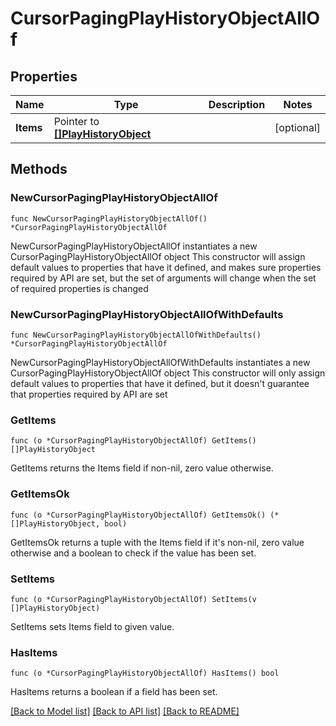 # CursorPagingPlayHistoryObjectAllOf

## Properties

Name | Type | Description | Notes
------------ | ------------- | ------------- | -------------
**Items** | Pointer to [**[]PlayHistoryObject**](PlayHistoryObject.md) |  | [optional] 

## Methods

### NewCursorPagingPlayHistoryObjectAllOf

`func NewCursorPagingPlayHistoryObjectAllOf() *CursorPagingPlayHistoryObjectAllOf`

NewCursorPagingPlayHistoryObjectAllOf instantiates a new CursorPagingPlayHistoryObjectAllOf object
This constructor will assign default values to properties that have it defined,
and makes sure properties required by API are set, but the set of arguments
will change when the set of required properties is changed

### NewCursorPagingPlayHistoryObjectAllOfWithDefaults

`func NewCursorPagingPlayHistoryObjectAllOfWithDefaults() *CursorPagingPlayHistoryObjectAllOf`

NewCursorPagingPlayHistoryObjectAllOfWithDefaults instantiates a new CursorPagingPlayHistoryObjectAllOf object
This constructor will only assign default values to properties that have it defined,
but it doesn't guarantee that properties required by API are set

### GetItems

`func (o *CursorPagingPlayHistoryObjectAllOf) GetItems() []PlayHistoryObject`

GetItems returns the Items field if non-nil, zero value otherwise.

### GetItemsOk

`func (o *CursorPagingPlayHistoryObjectAllOf) GetItemsOk() (*[]PlayHistoryObject, bool)`

GetItemsOk returns a tuple with the Items field if it's non-nil, zero value otherwise
and a boolean to check if the value has been set.

### SetItems

`func (o *CursorPagingPlayHistoryObjectAllOf) SetItems(v []PlayHistoryObject)`

SetItems sets Items field to given value.

### HasItems

`func (o *CursorPagingPlayHistoryObjectAllOf) HasItems() bool`

HasItems returns a boolean if a field has been set.


[[Back to Model list]](../README.md#documentation-for-models) [[Back to API list]](../README.md#documentation-for-api-endpoints) [[Back to README]](../README.md)


